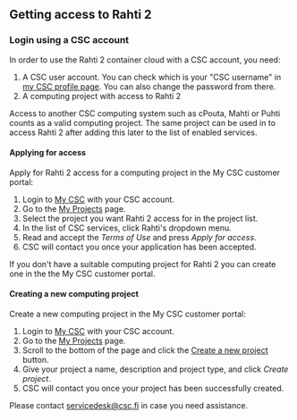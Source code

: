 ## Getting access to Rahti 2

### Login using a CSC account

In order to use the Rahti 2 container cloud with a CSC account, you need:

1. A CSC user account. You can check which is your "CSC username" in [my CSC profile page](https://my.csc.fi/profile). You can also change the password from there.
2. A computing project with access to Rahti 2

Access to another CSC computing system such as cPouta, Mahti or Puhti counts as a valid computing project. The same 
project can be used in to access Rahti 2 after adding this later to the list of enabled services.

#### Applying for access

Apply for Rahti 2 access for a computing project in the
My CSC customer portal:

1. Login to [My CSC](https://my.csc.fi) with your CSC account.
2. Go to the [My Projects](https://my.csc.fi/projects) page.
3. Select the project you want Rahti 2 access for in the
   project list.
4. In the list of CSC services, click Rahti's dropdown menu.
4. Read and accept the *Terms of Use* and press *Apply for access*.
5. CSC will contact you once your application has been accepted.

If you don't have a suitable computing project for Rahti 2
you can create one in the the My CSC customer portal.

#### Creating a new computing project

Create a new computing project in the My CSC customer portal:

1. Login to [My CSC](https://my.csc.fi) with your CSC account.
2. Go to the [My Projects](https://my.csc.fi/projects) page.
3. Scroll to the bottom of the page and click the
[Create a new project](https://my.csc.fi/projects/create) button.
4. Give your project a name, description and project type, and click
 *Create project*.
5. CSC will contact you once your project has been successfully created.

Please contact [servicedesk@csc.fi](mailto:servicedesk@csc.fi) in case you
need assistance.
